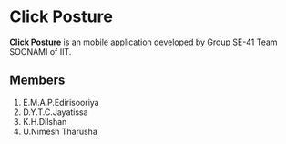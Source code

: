 # Click Posture

**Click Posture** is an mobile application developed by Group SE-41 Team SOONAMI of IIT.

## Members

1. E.M.A.P.Edirisooriya
2. D.Y.T.C.Jayatissa
3. K.H.Dilshan
4. U.Nimesh Tharusha
 
